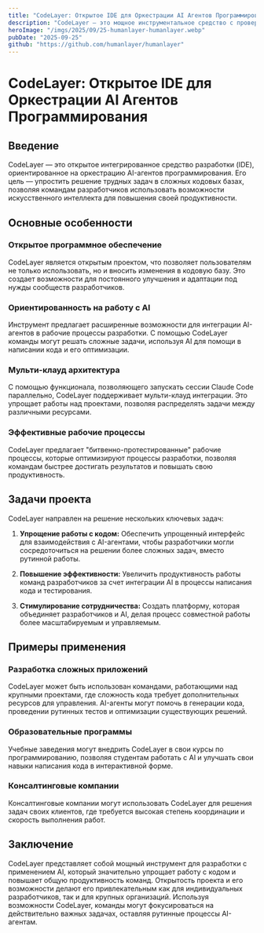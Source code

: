 ```yaml
---
title: "CodeLayer: Открытое IDE для Оркестрации AI Агентов Программирования"
description: "CodeLayer — это мощное инструментальное средство с проверенными рабочими процессами, позволяющее AI решать сложные задачи в больших кодовых базах."
heroImage: "/imgs/2025/09/25-humanlayer-humanlayer.webp"
pubDate: "2025-09-25"
github: "https://github.com/humanlayer/humanlayer"
---
```


# CodeLayer: Открытое IDE для Оркестрации AI Агентов Программирования

## Введение

CodeLayer — это открытое интегрированное средство разработки (IDE), ориентированное на оркестрацию AI-агентов программирования. Его цель — упростить решение трудных задач в сложных кодовых базах, позволяя командам разработчиков использовать возможности искусственного интеллекта для повышения своей продуктивности.

## Основные особенности

### Открытое программное обеспечение

CodeLayer является открытым проектом, что позволяет пользователям не только использовать, но и вносить изменения в кодовую базу. Это создает возможности для постоянного улучшения и адаптации под нужды сообществ разработчиков.

### Ориентированность на работу с AI

Инструмент предлагает расширенные возможности для интеграции AI-агентов в рабочие процессы разработки. С помощью CodeLayer команды могут решать сложные задачи, используя AI для помощи в написании кода и его оптимизации.

### Мульти-клауд архитектура

С помощью функционала, позволяющего запускать сессии Claude Code параллельно, CodeLayer поддерживает мульти-клауд интеграции. Это упрощает работы над проектами, позволяя распределять задачи между различными ресурсами.

### Эффективные рабочие процессы

CodeLayer предлагает "битвенно-протестированные" рабочие процессы, которые оптимизируют процессы разработки, позволяя командам быстрее достигать результатов и повышать свою продуктивность.

## Задачи проекта

CodeLayer направлен на решение нескольких ключевых задач:

1. **Упрощение работы с кодом:** Обеспечить упрощенный интерфейс для взаимодействия с AI-агентами, чтобы разработчики могли сосредоточиться на решении более сложных задач, вместо рутинной работы.
   
2. **Повышение эффективности:** Увеличить продуктивность работы команд разработчиков за счет интеграции AI в процессы написания кода и тестирования.
   
3. **Стимулирование сотрудничества:** Создать платформу, которая объединяет разработчиков и AI, делая процесс совместной работы более масштабируемым и управляемым.

## Примеры применения

### Разработка сложных приложений

CodeLayer может быть использован командами, работающими над крупными проектами, где сложность кода требует дополнительных ресурсов для управления. AI-агенты могут помочь в генерации кода, проведении рутинных тестов и оптимизации существующих решений.

### Образовательные программы

Учебные заведения могут внедрить CodeLayer в свои курсы по программированию, позволяя студентам работать с AI и улучшать свои навыки написания кода в интерактивной форме.

### Консалтинговые компании

Консалтинговые компании могут использовать CodeLayer для решения задач своих клиентов, где требуется высокая степень координации и скорость выполнения работ.

## Заключение

CodeLayer представляет собой мощный инструмент для разработки с применением AI, который значительно упрощает работу с кодом и повышает общую продуктивность команд. Открытость проекта и его возможности делают его привлекательным как для индивидуальных разработчиков, так и для крупных организаций. Используя возможности CodeLayer, команды могут фокусироваться на действительно важных задачах, оставляя рутинные процессы AI-агентам.